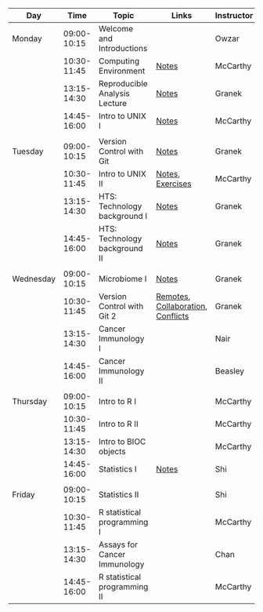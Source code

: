| Day       |        Time | Topic                         | Links                                                                                                                                                                                               | Instructor |
|-----------|-------------|-------------------------------|-----------------------------------------------------------------------------------------------------------------------------------------------------------------------------------------------------|------------|
| Monday    | 09:00-10:15 | Welcome and Introductions     |                                                                                                                                                                                                     | Owzar      |
|           | 10:30-11:45 | Computing Environment         | [Notes](../computing/intro/IntroToCompBoot.Rmd)                                                                                                                                                     | McCarthy   |
|           | 13:15-14:30 | Reproducible Analysis Lecture | [Notes](../computing/reproducible/reproducible_research_lecture_jupyter.Rmd)                                                                                                                        | Granek     |
|           | 14:45-16:00 | Intro to UNIX I               | [Notes](../computing/unix/Unix_01.Rmd)                                                                                                                                                              | McCarthy   |
|           |             |                               |                                                                                                                                                                                                     |            |
| Tuesday   | 09:00-10:15 | Version Control with Git      | [Notes](../computing/reproducible/git_overview.Rmd)                                                                                                                                                 | Granek     |
|           | 10:30-11:45 | Intro to UNIX II              | [Notes](../computing/unix/Unix_02.Rmd), [Exercises](../computing/unix/Exercises.Rmd)                                                                                                                | McCarthy   |
|           | 13:15-14:30 | HTS: Technology background I  | [Notes](../biology/hts_background.pdf)                                                                                                                                                              | Granek     |
|           | 14:45-16:00 | HTS: Technology background II | [Notes](../biology/hts_background.pdf)                                                                                                                                                              | Granek     |
|           |             |                               |                                                                                                                                                                                                     |            |
| Wednesday | 09:00-10:15 | Microbiome I                  | [Notes](../biology/microbiome_overview.pdf)                                                                                                                                                         | Granek     |
|           | 10:30-11:45 | Version Control with Git 2    | [Remotes](../computing/reproducible/git_overview.Rmd#remotes-in-github), [Collaboration](../computing/reproducible/git_collaboration.Rmd), [Conflicts](../computing/reproducible/git_conflicts.Rmd) | Granek     |
|           | 13:15-14:30 | Cancer Immunology I           |                                                                                                                                                                                                     | Nair       |
|           | 14:45-16:00 | Cancer Immunology II          |                                                                                                                                                                                                     | Beasley    |
|           |             |                               |                                                                                                                                                                                                     |            |
| Thursday  | 09:00-10:15 | Intro to R I                  |                                                                                                                                                                                                     | McCarthy   |
|           | 10:30-11:45 | Intro to R II                 |                                                                                                                                                                                                     | McCarthy   |
|           | 13:15-14:30 | Intro to BIOC objects         |                                                                                                                                                                                                     | McCarthy   |
|           | 14:45-16:00 | Statistics I                  |       [Notes](../statistics/PS_MIC2021_GenStat.pdf)                                                                                                                                                                                              | Shi        |
|           |             |                               |                                                                                                                                                                                                     |            |
| Friday    | 09:00-10:15 | Statistics II                 |                                                                                                                                                                                                     | Shi        |
|           | 10:30-11:45 | R statistical programming I   |                                                                                                                                                                                                     | McCarthy   |
|           | 13:15-14:30 | Assays for Cancer Immunology  |                                                                                                                                                                                                     | Chan       |
|           | 14:45-16:00 | R statistical programming II  |                                                                                                                                                                                                     | McCarthy   |
